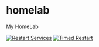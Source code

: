 # homelab
My HomeLab


[![Restart Services](https://github.com/naielv/homelab/actions/workflows/docs.yml/badge.svg?event=push)](https://github.com/naielv/homelab/actions/workflows/docs.yml)
[![Timed Restart](https://github.com/naielv/homelab/actions/workflows/timed_restart.yml/badge.svg?event=schedule)](https://github.com/naielv/homelab/actions/workflows/timed_restart.yml)
